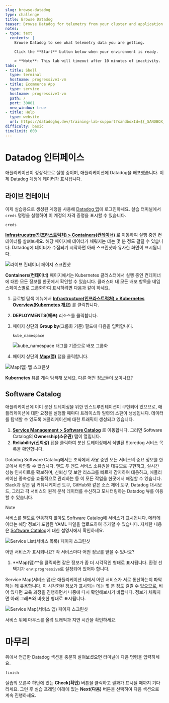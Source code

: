 ```yaml
---
slug: browse-datadog
type: challenge
title: Browse Datadog
teaser: Browse Datadog for telemetry from your cluster and application
notes:
- type: text
  contents: |
    Browse Datadog to see what telemetry data you are getting.

    Click the **Start** button below when your environment is ready.

    > **Note**: This lab will timeout after 10 minutes of inactivity.
tabs:
- title: Shell
  type: terminal
  hostname: progressive1-vm
- title: Ecommerce App
  type: service
  hostname: progressive1-vm
  path: /
  port: 30001
  new_window: true
- title: Help
  type: website
  url: https://datadoghq.dev/training-lab-support?sandboxId=${_SANDBOX_ID}
difficulty: basic
timelimit: 600
---
```


Datadog 인터페이스
===

애플리케이션이 정상적으로 실행 중이며, 애플리케이션에 Datadog을 배포했습니다. 이제 Datadog 계정에 데이터가 표시됩니다. 

## 라이브 컨테이너

이제 실습용으로 생성된 계정을 사용해 [Datadog 앱](https://app.datadoghq.com)에 로그인하세요. 실습 터미널에서 `creds` 명령을 실행하여 이 계정의 자격 증명을 표시할 수 있습니다.

```sh,run
creds
```

**[Infrastrucutre(인프라스트럭처) > Containers(컨테이너)](https://app.datadoghq.com/containers)** 로 이동하여 실행 중인 컨테이너를 살펴보세요. 해당 페이지에 데이터가 채워지는 데는 몇 분 정도 걸릴 수 있습니다. Datadog에 데이터가 수집되기 시작하면 아래 스크린샷과 유사한 화면이 표시됩니다.

![라이브 컨테이너 페이지 스크린샷](../assets/live_containers.png)

**Containers(컨테이너)** 페이지에서는 Kubernetes 클러스터에서 실행 중인 컨테이너에 대한 모든 정보를 한곳에서 확인할 수 있습니다. 클러스터 내 모든 배포 항목을 네임스페이스별로 그룹화하여 표시하려면 다음과 같이 하세요.

1. 글로벌 탐색 메뉴에서 **[Infrastructure(인프라스트럭처) > Kubernetes Overview(Kubernetes 개요)](https://app.datadoghq.com/kubernetes)** 를 클릭합니다.

1. **DEPLOYMENTS(배포)** 리소스를 클릭합니다.

1. 페이지 상단의 **Group by**(그룹화 기준) 필드에 다음을 입력합니다.

   ```sh,run
   kube_namespace
   ```

   ![kube_namespace 태그를 기준으로 배포 그룹화](../assets/group_by_kube_namespace.png)

1. 페이지 상단의 **[Map(맵)](https://app.datadoghq.com/orchestration/map/deployment?groups=kube_namespace&metric=deployment.uptime&paused=false)** 탭을 클릭합니다.

![Map(맵) 탭 스크린샷](../assets/cluster_map.png)

**Kubernetes** 뷰를 계속 탐색해 보세요. 다른 어떤 정보들이 보이나요?

## Software Catalog

애플리케이션에 이미 분산 트레이싱을 위한 인스트루먼테이션이 구현되어 있으므로, 애플리케이션에 대한 요청을 실행할 때마다 트레이스와 일련의 스팬이 생성됩니다. 데이터를 탐색할 수 있도록 애플리케이션에 대한 트래픽이 생성되고 있습니다.

1. **[Service Management > Software Catalog](https://app.datadoghq.com/services?env=progressive&hostGroup=)** 로 이동합니다. 
   그러면 Software Catalog의 **Ownership(소유권)** 탭이 열립니다.
1. **Reliability(신뢰성)** 탭을 클릭하여 분산 트레이싱에서 식별된
   Storedog 서비스 목록을 확인합니다.

Datadog Software Catalog에서는 조직에서 사용 중인 모든 서비스의 중요 정보를 한곳에서 확인할 수 있습니다. 엔드 투 엔드 서비스 소유권을 대규모로 구현하고, 실시간 성능 인사이트를 확보하며, 신뢰성 및 보안 리스크를 빠르게 감지하여 대응하고, 애플리케이션 종속성을 효율적으로 관리하는 등 이 모든 작업을 한곳에서 해결할 수 있습니다. Slack과 같은 팀 커뮤니케이션 도구, GitHub와 같은 소스 제어 도구, Datadog 대시보드, 그리고 각 서비스의 원격 분석 데이터를 수신하고 모니터링하는 Datadog 뷰를 이용할 수 있습니다.

> [!NOTE]
> 서비스를 별도로 연동하지 않아도 Software Catalog에 서비스가 표시됩니다. 메타데이터는 해당 정보가 포함된 YAML 파일을 업로드하여 추가할 수 있습니다. 자세한 내용은 [Software Catalog](https://docs.datadoghq.com/software_catalog/)에 대한 설명서에서 확인하세요.

![Service List(서비스 목록) 페이지 스크린샷](../assets/service_list.png)

어떤 서비스가 표시되나요? 각 서비스마다 어떤 정보를 얻을 수 있나요?

1. **Map(맵)**을 클릭하면 같은 정보가 좀 더 시각적인 형태로 표시됩니다. 환경 선택기가 
`env:progressive`로 설정되어 있어야 합니다.

Service Map(서비스 맵)은 애플리케이션 내에서 어떤 서비스가 서로 통신하는지 파악하는 데 유용합니다. 이 시각화된 정보가 표시되는 데는 몇 분 정도 걸릴 수 있으므로, 비어 있다면 교육 과정을 진행하면서 나중에 다시 확인해보시기 바랍니다. 정보가 채워지면 아래 그래프와 비슷한 형태로 표시됩니다.

![Service Map(서비스 맵) 페이지 스크린샷](../assets/service_map.png)

서비스 위에 마우스를 올려 트래픽과 지연 시간을 확인하세요.

마무리
===

위에서 언급한 Datadog 섹션을 충분히 살펴보셨으면 터미널에 다음 명령을 입력하세요.

```sh,run
finish
```

실습의 오른쪽 하단에 있는 **Check(확인)** 버튼을 클릭하고 결과가 표시될 때까지 기다리세요. 그런 후 실습 프레임 아래에 있는 **Next(다음)** 버튼을 선택하여 다음 섹션으로 계속 진행하세요.
